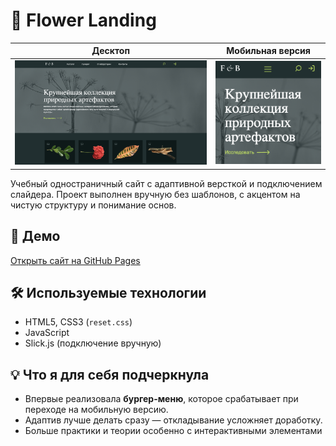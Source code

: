 # 🌸 Flower Landing

| Десктоп | Мобильная версия |
|--------|------------------|
| ![Desktop](./img/preview.png) | ![Mobile](./img/preview-mobile.png) |


Учебный одностраничный сайт с адаптивной версткой и подключением слайдера. Проект выполнен вручную без шаблонов, с акцентом на чистую структуру и понимание основ.

## 🚀 Демо

[Открыть сайт на GitHub Pages](https://nigina005.github.io/flower-landing/)

## 🛠 Используемые технологии

- HTML5, CSS3 (`reset.css`)
- JavaScript
- Slick.js (подключение вручную)

## 💡 Что я для себя подчеркнула

- Впервые реализовала **бургер-меню**, которое срабатывает при переходе на мобильную версию.
- Адаптив лучше делать сразу — откладывание усложняет доработку.
- Больше практики и теории особенно с интерактивными элементами


